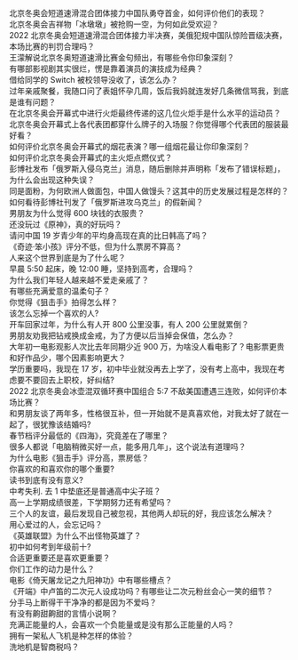 北京冬奥会短道速滑混合团体接力中国队勇夺首金，如何评价他们的表现？  
北京冬奥会吉祥物「冰墩墩」被抢购一空，为何如此受欢迎？  
2022 北京冬奥会短道速滑混合团体接力半决赛，美俄犯规中国队惊险晋级决赛，本场比赛的判罚合理吗？  
王濛解说北京冬奥短道速滑比赛金句频出，有哪些令你印象深刻？  
有哪部影视剧其实很烂，愣是靠着演员的演技成为经典？  
借给同学的 Switch 被校领导没收了，该怎么办？  
过年亲戚聚餐，我随口问了表姐怀孕几周，饭后我妈就连发好几条微信骂我，到底是谁有问题？  
在北京冬奥会开幕式中进行火炬最终传递的这几位火炬手是什么水平的运动员？  
北京冬奥会开幕式上各代表团都穿什么牌子的入场服？你觉得哪个代表团的服装最好看？  
如何评价北京冬奥会开幕式的烟花表演？哪一组烟花最让你印象深刻？  
如何评价北京冬奥会开幕式的主火炬点燃仪式？  
彭博社发布「俄罗斯入侵乌克兰」消息，随后删除并声明称「发布了错误标题」，为什么会出现这种失误？  
同是面粉，为何欧洲人做面包，中国人做馒头？这其中的历史发展过程是怎样的？  
如何看待彭博社刊发了「俄罗斯进攻乌克兰」的假新闻？  
男朋友为什么觉得 600 块钱的衣服贵？  
还没玩过《原神》，真的好玩吗？  
请问中国 19 岁青少年的平均身高现在真的比日韩高了吗？  
《奇迹·笨小孩》评分不低，但为什么票房不算高？  
人来这个世界到底是为了什么呢？  
早晨 5:50 起床，晚 12:00 睡，坚持到高考，合理吗？  
为什么我们年轻人越来越不爱走亲戚了？  
有哪些充满爱意的温柔句子？  
你觉得《狙击手》拍得怎么样？  
该怎么忘掉一个喜欢的人?  
开车回家过年，为什么有人开 800 公里没事，有人 200 公里就累倒？  
男朋友劝我把钻戒换成金戒，为了方便以后当掉会保值，怎么办？  
大年初一电影观影人次比去年同期少近 900 万，为啥没人看电影了？电影票更贵和好作品少，哪个因素影响更大？  
学历重要吗，我现在 17 岁，初中毕业就没再去上学了，没有考上高中，我现在考虑要不要回去上职校，好纠结?  
2022 北京冬奥会冰壶混双循环赛中国组合 5:7 不敌美国遭遇三连败，如何评价本场比赛？  
和男朋友谈了两年多，性格很互补，但一开始就不是真喜欢他，对我太好了就在一起了，很犹豫该结婚吗?  
春节档评分最低的《四海》，究竟差在了哪里？  
很多人都说「电脑稍微买好一点，能多用几年」，这个说法有道理吗？  
为什么电影《狙击手》评分高，票房低？  
你喜欢的和喜欢你的哪个重要?  
读书到底有没有意义?  
中考失利. 去 1 中垫底还是普通高中尖子班？  
高一上学期成绩很差，下学期努力还有希望吗？  
三个人的友谊，最后发现自己被忽视，其他两人却玩的好，我应该怎么解决？  
用心爱过的人，会忘记吗？  
《英雄联盟》为什么不出怪物英雄了？  
初中如何考到年级前十?  
合适更重要还是喜欢更重要？  
你们工作的动力是什么？  
电影《倚天屠龙记之九阳神功》中有哪些槽点？  
《开端》中卢笛的二次元人设成功吗？有哪些让二次元粉丝会心一笑的细节？  
分手马上断得干干净净的都是因为不爱吗？  
有没有齁甜齁甜的言情小说啊？  
充满正能量的人，会喜欢一个负能量或是没有那么正能量的人吗？  
拥有一架私人飞机是种怎样的体验？  
洗地机是智商税吗？  
